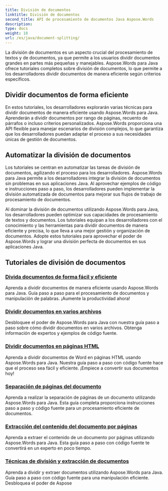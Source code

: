 ```yaml
---
title: División de documentos
linktitle: División de documentos
second_title: API de procesamiento de documentos Java Aspose.Words
description: 
type: docs
weight: 18
url: /es/java/document-splitting/
---
```


La división de documentos es un aspecto crucial del procesamiento de textos y de documentos, ya que permite a los usuarios dividir documentos grandes en partes más pequeñas y manejables. Aspose.Words para Java ofrece tutoriales completos sobre división de documentos, lo que permite a los desarrolladores dividir documentos de manera eficiente según criterios específicos.

## Dividir documentos de forma eficiente

En estos tutoriales, los desarrolladores explorarán varias técnicas para dividir documentos de manera eficiente usando Aspose.Words para Java. Aprenderán a dividir documentos por rango de páginas, recuento de párrafos o incluso criterios personalizados. Aspose.Words proporciona una API flexible para manejar escenarios de división complejos, lo que garantiza que los desarrolladores puedan adaptar el proceso a sus necesidades únicas de gestión de documentos.

## Automatizar la división de documentos

Los tutoriales se centran en automatizar las tareas de división de documentos, agilizando el proceso para los desarrolladores. Aspose.Words para Java permite a los desarrolladores integrar la división de documentos sin problemas en sus aplicaciones Java. Al aprovechar ejemplos de código e instrucciones paso a paso, los desarrolladores pueden implementar la división automatizada de documentos para mejorar sus flujos de trabajo de procesamiento de documentos.

Al dominar la división de documentos utilizando Aspose.Words para Java, los desarrolladores pueden optimizar sus capacidades de procesamiento de textos y documentos. Los tutoriales equipan a los desarrolladores con el conocimiento y las herramientas para dividir documentos de manera eficiente y precisa, lo que lleva a una mejor gestión y organización de documentos. Adopte estos tutoriales para aprovechar el poder de Aspose.Words y lograr una división perfecta de documentos en sus aplicaciones Java.

## Tutoriales de división de documentos

### [Divida documentos de forma fácil y eficiente](./split-documents-easily-efficiently/)

Aprenda a dividir documentos de manera eficiente usando Aspose.Words para Java. Guía paso a paso para el procesamiento de documentos y manipulación de palabras. ¡Aumente la productividad ahora!
### [Dividir documentos en varios archivos](./splitting-documents-into-multiple-files/)
Desbloquee el poder de Aspose.Words para Java con nuestra guía paso a paso sobre cómo dividir documentos en varios archivos. Obtenga información de expertos y ejemplos de código fuente.
### [Dividir documentos en páginas HTML](./splitting-documents-into-html-pages/)
Aprenda a dividir documentos de Word en páginas HTML usando Aspose.Words para Java. Nuestra guía paso a paso con código fuente hace que el proceso sea fácil y eficiente. ¡Empiece a convertir sus documentos hoy!
### [Separación de páginas del documento](./document-page-separation/)
Aprenda a realizar la separación de páginas de un documento utilizando Aspose.Words para Java. Esta guía completa proporciona instrucciones paso a paso y código fuente para un procesamiento eficiente de documentos.
### [Extracción del contenido del documento por páginas](./extracting-document-content-pages/)
Aprenda a extraer el contenido de un documento por páginas utilizando Aspose.Words para Java. Esta guía paso a paso con código fuente te convertirá en un experto en poco tiempo.
### [Técnicas de división y extracción de documentos](./document-splitting-extraction-techniques/)
Aprenda a dividir y extraer documentos utilizando Aspose.Words para Java. Guía paso a paso con código fuente para una manipulación eficiente. Desbloquea el poder de Aspose